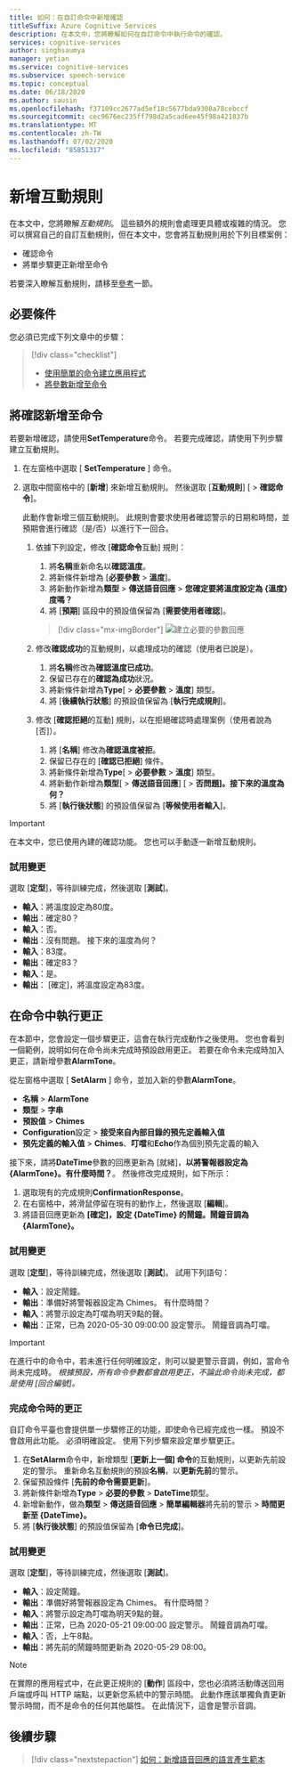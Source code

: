```yaml
---
title: 如何：在自訂命令中新增確認
titleSuffix: Azure Cognitive Services
description: 在本文中，您將瞭解如何在自訂命令中執行命令的確認。
services: cognitive-services
author: singhsaumya
manager: yetian
ms.service: cognitive-services
ms.subservice: speech-service
ms.topic: conceptual
ms.date: 06/18/2020
ms.author: sausin
ms.openlocfilehash: f37109cc2677ad5ef18c5677bda9308a78cebccf
ms.sourcegitcommit: cec9676ec235ff798d2a5cad6ee45f98a421837b
ms.translationtype: MT
ms.contentlocale: zh-TW
ms.lasthandoff: 07/02/2020
ms.locfileid: "85851317"
---
```

# <a name="add-interaction-rules"></a>新增互動規則

在本文中，您將瞭解*互動規則*。 這些額外的規則會處理更具體或複雜的情況。 您可以撰寫自己的自訂互動規則，但在本文中，您會將互動規則用於下列目標案例：

* 確認命令
* 將單步驟更正新增至命令

若要深入瞭解互動規則，請移至[參考](./custom-commands-references.md)一節。

## <a name="prerequisites"></a>必要條件

您必須已完成下列文章中的步驟：
> [!div class="checklist"]
> * [使用簡單的命令建立應用程式](./how-to-custom-commands-create-application-with-simple-commands.md)
> * [將參數新增至命令](./how-to-custom-commands-add-parameters-to-commands.md)

## <a name="add-confirmations-to-a-command"></a>將確認新增至命令

若要新增確認，請使用**SetTemperature**命令。 若要完成確認，請使用下列步驟建立互動規則。

1. 在左窗格中選取 [ **SetTemperature** ] 命令。
1. 選取中間窗格中的 [**新增**] 來新增互動規則。 然後選取 [**互動規則**] [  >  **確認命令**]。

    此動作會新增三個互動規則。 此規則會要求使用者確認警示的日期和時間，並預期會進行確認（是/否）以進行下一回合。

    1. 依據下列設定，修改 [**確認命令**互動] 規則：
        1. 將**名稱**重新命名以**確認溫度**。
        1. 將新條件新增為 [**必要參數**  >  **溫度**]。
        1. 將新動作新增為**類型**  >  **傳送語音回應**  >  **您確定要將溫度設定為 {溫度} 度嗎？**
        1. 將 [**預期**] 區段中的預設值保留為 [**需要使用者確認**]。
      
         > [!div class="mx-imgBorder"]
         > ![建立必要的參數回應](media/custom-speech-commands/add-validation-set-temperature.png)
    

    1. 修改**確認成功**的互動規則，以處理成功的確認（使用者已說是）。
      
          1. 將**名稱**修改為**確認溫度已成功**。
          1. 保留已存在的**確認為成功**狀況。
          1. 將新條件新增為**Type**[  >  **必要參數**  >  **溫度**] 類型。
          1. 將 [**後續執行狀態**] 的預設值保留為 [**執行完成規則**]。

    1. 修改 [**確認拒絕**的互動] 規則，以在拒絕確認時處理案例（使用者說為 [否]）。

          1. 將 [**名稱**] 修改為**確認溫度被拒**。
          1. 保留已存在的 [**確認已拒絕**] 條件。
          1. 將新條件新增為**Type**[  >  **必要參數**  >  **溫度**] 類型。
          1. 將新動作新增為**類型**[  >  **傳送語音回應**] [  >  **否問題]。接下來的溫度為何？**
          1. 將 [**執行後狀態**] 的預設值保留為 [**等候使用者輸入**]。

> [!IMPORTANT]
> 在本文中，您已使用內建的確認功能。 您也可以手動逐一新增互動規則。
   

### <a name="try-out-the-changes"></a>試用變更

選取 [**定型**]，等待訓練完成，然後選取 [**測試**]。

- **輸入**：將溫度設定為80度。
- **輸出**：確定80？
- **輸入**：否。
- **輸出**：沒有問題。 接下來的溫度為何？
- **輸入**：83度。
- **輸出**：確定83？
- **輸入**：是。
- **輸出**： [確定]，將溫度設定為83度。


## <a name="implement-corrections-in-a-command"></a>在命令中執行更正

在本節中，您會設定一個步驟更正，這會在執行完成動作之後使用。 您也會看到一個範例，說明如何在命令尚未完成時預設啟用更正。 若要在命令未完成時加入更正，請新增參數**AlarmTone**。

從左窗格中選取 [ **SetAlarm** ] 命令，並加入新的參數**AlarmTone**。
        
- **名稱**  > **AlarmTone**
- **類型**  > **字串**
- **預設值**  > **Chimes**
- **Configuration**設定  > **接受來自內部目錄的預先定義輸入值**
- **預先定義的輸入值**  > **Chimes**、**叮噹**和**Echo**作為個別預先定義的輸入


接下來，請將**DateTime**參數的回應更新為 [就緒]，**以將警報器設定為 {AlarmTone}。有什麼時間？**。 然後修改完成規則，如下所示：

1. 選取現有的完成規則**ConfirmationResponse**。
1. 在右窗格中，將滑鼠停留在現有的動作上，然後選取 [**編輯**]。
1. 將語音回應更新為 **[確定]，設定 {DateTime} 的鬧鐘。鬧鐘音調為 {AlarmTone}。**

### <a name="try-out-the-changes"></a>試用變更

選取 [**定型**]，等待訓練完成，然後選取 [**測試**]。
試用下列語句：

- **輸入**：設定鬧鐘。
- **輸出**：準備好將警報器設定為 Chimes。 有什麼時間？
- **輸入**：將警示設定為叮噹為明天9點的聲。
- **輸出**：正常，已為 2020-05-30 09:00:00 設定警示。 鬧鐘音調為叮噹。

> [!IMPORTANT]
> 在進行中的命令中，若未進行任何明確設定，則可以變更警示音調，例如，當命令尚未完成時。 *根據預設，所有命令參數都會啟用更正，不論此命令尚未完成，都是使用 [回合編號]。*

### <a name="correction-when-command-is-completed"></a>完成命令時的更正

自訂命令平臺也會提供單一步驟修正的功能，即使命令已經完成也一樣。 預設不會啟用此功能。 必須明確設定。 使用下列步驟來設定單步驟更正。

1. 在**SetAlarm**命令中，新增類型 [**更新上一個] 命令**的互動規則，以更新先前設定的警示。 重新命名互動規則的預設**名稱**，以**更新先前**的警示。
1. 保留預設條件 [**先前的命令需要更新**]。
1. 將新條件新增為**Type**  >  **必要的參數**  >  **DateTime**類型。
1. 新增新動作，做為**類型**  >  **傳送語音回應**  >  **簡單編輯器**將先前的警示  >  **時間更新至 {DateTime}。**
1. 將 [**執行後狀態**] 的預設值保留為 [**命令已完成**]。

### <a name="try-out-the-changes"></a>試用變更

選取 [**定型**]，等待訓練完成，然後選取 [**測試**]。

- **輸入**：設定鬧鐘。
- **輸出**：準備好將警報器設定為 Chimes。 有什麼時間？
- **輸入**：將警示設定為叮噹為明天9點的聲。
- **輸出**：正常，已為 2020-05-21 09:00:00 設定警示。 鬧鐘音調為叮噹。
- **輸入**：否，上午8點。
- **輸出**：將先前的鬧鐘時間更新為 2020-05-29 08:00。

> [!NOTE]
> 在實際的應用程式中，在此更正規則的 [**動作**] 區段中，您也必須將活動傳送回用戶端或呼叫 HTTP 端點，以更新您系統中的警示時間。 此動作應該單獨負責更新警示時間，而不是命令的任何其他屬性。 在此情況下，這會是警示音調。

## <a name="next-steps"></a>後續步驟

> [!div class="nextstepaction"]
> [如何：新增語音回應的語言產生範本](./how-to-custom-commands-add-language-generation-templates.md)
